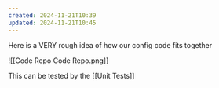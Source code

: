 ```yaml
---
created: 2024-11-21T10:39
updated: 2024-11-21T10:45
---
```

Here is a VERY rough idea of how our config code fits together

![[Code Repo Code Repo.png]]

This can be tested by the [[Unit Tests]]
